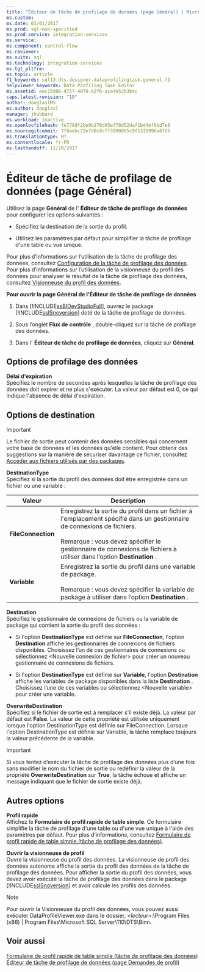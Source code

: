 ```yaml
---
title: "Éditeur de tâche de profilage de données (page Général) | Microsoft Docs"
ms.custom: 
ms.date: 03/01/2017
ms.prod: sql-non-specified
ms.prod_service: integration-services
ms.service: 
ms.component: control-flow
ms.reviewer: 
ms.suite: sql
ms.technology: integration-services
ms.tgt_pltfrm: 
ms.topic: article
f1_keywords: sql13.dts.designer.dataprofilingtask.general.f1
helpviewer_keywords: Data Profiling Task Editor
ms.assetid: eec15906-d757-4079-b2f6-aca4e52b3b4c
caps.latest.revision: "19"
author: douglaslMS
ms.author: douglasl
manager: jhubbard
ms.workload: Inactive
ms.openlocfilehash: fe778df2be9b176d95ef78d52daf1bd4ef8bd7e8
ms.sourcegitcommit: 7f8aebc72e7d0c8cff3990865c9f1316996a67d5
ms.translationtype: HT
ms.contentlocale: fr-FR
ms.lasthandoff: 11/20/2017
---
```

# <a name="data-profiling-task-editor-general-page"></a>Éditeur de tâche de profilage de données (page Général)
  Utilisez la page **Général** de l' **Éditeur de tâche de profilage de données** pour configurer les options suivantes :  
  
-   Spécifiez la destination de la sortie du profil.  
  
-   Utilisez les paramètres par défaut pour simplifier la tâche de profilage d'une table ou vue unique.  
  
 Pour plus d’informations sur l’utilisation de la tâche de profilage des données, consultez [Configuration de la tâche de profilage des données](../../integration-services/control-flow/setup-of-the-data-profiling-task.md). Pour plus d’informations sur l’utilisation de la visionneuse du profil des données pour analyser le résultat de la tâche de profilage des données, consultez [Visionneuse du profil des données](../../integration-services/control-flow/data-profile-viewer.md).  
  
 **Pour ouvrir la page Général de l'Éditeur de tâche de profilage de données**  
  
1.  Dans [!INCLUDE[ssBIDevStudioFull](../../includes/ssbidevstudiofull-md.md)], ouvrez le package [!INCLUDE[ssISnoversion](../../includes/ssisnoversion-md.md)] doté de la tâche de profilage de données.  
  
2.  Sous l’onglet **Flux de contrôle** , double-cliquez sur la tâche de profilage des données.  
  
3.  Dans l' **Éditeur de tâche de profilage de données**, cliquez sur **Général**.  
  
## <a name="data-profiling-options"></a>Options de profilage des données  
 **Délai d'expiration**  
 Spécifiez le nombre de secondes après lesquelles la tâche de profilage des données doit expirer et ne plus s'exécuter. La valeur par défaut est 0, ce qui indique l'absence de délai d'expiration.  
  
## <a name="destination-options"></a>Options de destination  
  
> [!IMPORTANT]  
>  Le fichier de sortie peut contenir des données sensibles qui concernent votre base de données et les données qu'elle contient. Pour obtenir des suggestions sur la manière de sécuriser davantage ce fichier, consultez [Accéder aux fichiers utilisés par des packages](../../integration-services/security/security-overview-integration-services.md#files).  
  
 **DestinationType**  
 Spécifiez si la sortie du profil des données doit être enregistrée dans un fichier ou une variable :  
  
|Valeur|Description|  
|-----------|-----------------|  
|**FileConnection**|Enregistrez la sortie du profil dans un fichier à l'emplacement spécifié dans un gestionnaire de connexions de fichiers.<br /><br /> Remarque : vous devez spécifier le gestionnaire de connexions de fichiers à utiliser dans l’option **Destination** .|  
|**Variable**|Enregistrez la sortie du profil dans une variable de package.<br /><br /> Remarque : vous devez spécifier la variable de package à utiliser dans l’option **Destination** .|  
  
 **Destination**  
 Spécifiez le gestionnaire de connexions de fichiers ou la variable de package qui contient la sortie du profil des données :  
  
-   Si l'option **DestinationType** est définie sur **FileConnection**, l'option **Destination** affiche les gestionnaires de connexions de fichiers disponibles. Choisissez l’un de ces gestionnaires de connexions ou sélectionnez \<Nouvelle connexion de fichier> pour créer un nouveau gestionnaire de connexions de fichiers.  
  
-   Si l'option **DestinationType** est définie sur **Variable**, l'option **Destination** affiche les variables de package disponibles dans la liste **Destination** . Choisissez l’une de ces variables ou sélectionnez \<Nouvelle variable> pour créer une variable.  
  
 **OverwriteDestination**  
 Spécifiez si le fichier de sortie est à remplacer s'il existe déjà. La valeur par défaut est **False**. La valeur de cette propriété est utilisée uniquement lorsque l'option DestinationType est définie sur FileConnection. Lorsque l'option DestinationType est définie sur Variable, la tâche remplace toujours la valeur précédente de la variable.  
  
> [!IMPORTANT]  
>  Si vous tentez d’exécuter la tâche de profilage des données plus d’une fois sans modifier le nom du fichier de sortie ou redéfinir la valeur de la propriété **OverwriteDestination** sur **True**, la tâche échoue et affiche un message indiquant que le fichier de sortie existe déjà.  
  
## <a name="other-options"></a>Autres options  
 **Profil rapide**  
 Affichez le **Formulaire de profil rapide de table simple**. Ce formulaire simplifie la tâche de profilage d'une table ou d'une vue unique à l'aide des paramètres par défaut. Pour plus d’informations, consultez [Formulaire de profil rapide de table simple &#40;tâche de profilage des données&#41;](../../integration-services/control-flow/single-table-quick-profile-form-data-profiling-task.md).  
  
 **Ouvrir la visionneuse de profil**  
 Ouvre la visionneuse du profil des données. La visionneuse de profil des données autonome affiche la sortie du profil des données de la tâche de profilage des données. Pour afficher la sortie du profil des données, vous devez avoir exécuté la tâche de profilage des données dans le package [!INCLUDE[ssISnoversion](../../includes/ssisnoversion-md.md)] et avoir calculé les profils des données.  
  
> [!NOTE]  
>  Pour ouvrir la Visionneuse du profil des données, vous pouvez aussi exécuter DataProfileViewer.exe dans le dossier, *\<lecteur>*:\Program Files (x86) | Program Files\Microsoft SQL Server\110\DTS\Binn.  
  
## <a name="see-also"></a>Voir aussi  
 [Formulaire de profil rapide de table simple &#40;tâche de profilage des données&#41;](../../integration-services/control-flow/single-table-quick-profile-form-data-profiling-task.md)   
 [Éditeur de tâche de profilage de données &#40;page Demandes de profil&#41;](../../integration-services/control-flow/data-profiling-task-editor-profile-requests-page.md)  
  
  
